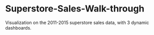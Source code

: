 # Superstore-Sales-Walk-through
Visualization on the 2011-2015 superstore sales data, with 3 dynamic dashboards.
